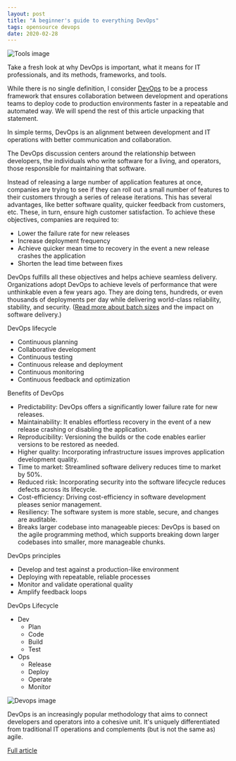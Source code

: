```yaml
---
layout: post
title: "A beginner's guide to everything DevOps"
tags: opensource devops
date: 2020-02-28
---
```


![Tools image](https://opensource.com/sites/default/files/styles/image-full-size/public/lead-images/tools_osyearbook2016_sysadmin_cc.png?itok=Y1AHCKI4)

Take a fresh look at why DevOps is important, what it means for IT professionals, and its methods, frameworks, and tools.

While there is no single definition, I consider 
[DevOps](https://opensource.com/resources/devops) to be a process framework that ensures collaboration 
between development and operations teams to deploy code to production environments faster in a 
repeatable and automated way. We will spend the rest of this article unpacking that statement.

In simple terms, DevOps is an alignment between development and IT operations with better communication 
and collaboration.

The DevOps discussion centers around the relationship between developers, the individuals who write 
software for a living, and operators, those responsible for maintaining that software.

Instead of releasing a large number of application features at once, companies are trying to see if 
they can roll out a small number of features to their customers through a series of release iterations. 
This has several advantages, like better software quality, quicker feedback from customers, etc. These, 
in turn, ensure high customer satisfaction. To achieve these objectives, companies are required to:

- Lower the failure rate for new releases
- Increase deployment frequency
- Achieve quicker mean time to recovery in the event a new release crashes the application
- Shorten the lead time between fixes

DevOps fulfills all these objectives and helps achieve seamless delivery. Organizations adopt DevOps 
to achieve levels of performance that were unthinkable even a few years ago. They are doing tens, 
hundreds, or even thousands of deployments per day while delivering world-class reliability, 
stability, and security. 
([Read more about batch sizes](https://opensource.com/article/19/3/devops-most-important-tech-strategy) 
and the impact on software delivery.)

DevOps lifecycle

- Continuous planning
- Collaborative development
- Continuous testing
- Continuous release and deployment
- Continuous monitoring
- Continuous feedback and optimization

Benefits of DevOps

- Predictability: DevOps offers a significantly lower failure rate for new releases.
- Maintainability: It enables effortless recovery in the event of a new release crashing or disabling the application.
- Reproducibility: Versioning the builds or the code enables earlier versions to be restored as needed.
- Higher quality: Incorporating infrastructure issues improves application development quality.
- Time to market: Streamlined software delivery reduces time to market by 50%.
- Reduced risk: Incorporating security into the software lifecycle reduces defects across its lifecycle.
- Cost-efficiency: Driving cost-efficiency in software development pleases senior management.
- Resiliency: The software system is more stable, secure, and changes are auditable.
- Breaks larger codebase into manageable pieces: DevOps is based on the agile programming method, which supports 
breaking down larger codebases into smaller, more manageable chunks.

DevOps principles

- Develop and test against a production-like environment
- Deploying with repeatable, reliable processes
- Monitor and validate operational quality
- Amplify feedback loops

DevOps Lifecycle

* Dev
  * Plan
  * Code
  * Build
  * Test
* Ops
  * Release
  * Deploy
  * Operate
  * Monitor

![Devops image](https://opensource.com/sites/default/files/uploads/devopsprocesses.png)

DevOps is an increasingly popular methodology that aims to connect developers and operators into a 
cohesive unit. It's uniquely differentiated from traditional IT operations and complements 
(but is not the same as) agile.

[Full article](https://opensource.com/article/20/2/devops-beginners)
